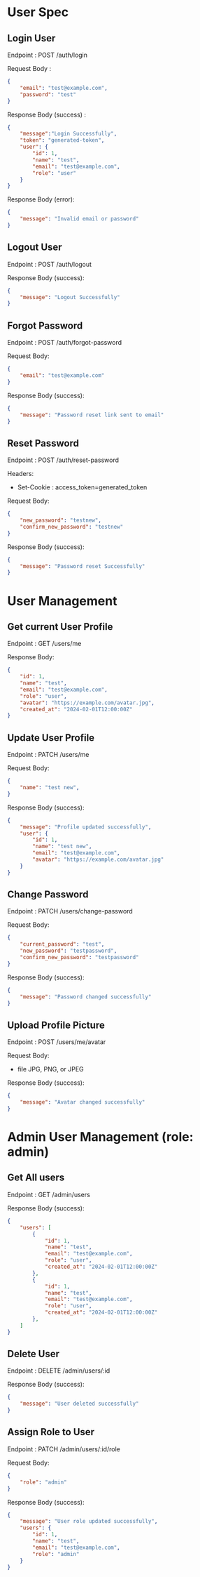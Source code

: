 # User Spec

## Login User

Endpoint : POST /auth/login

Request Body :

```json
{
    "email": "test@example.com",
    "password": "test"
}
```

Response Body (success) :

```json
{
    "message":"Login Successfully",
    "token": "generated-token",
    "user": {
        "id": 1,
        "name": "test",
        "email": "test@example.com",
        "role": "user"
    }
}
```

Response Body (error):

```json
{
    "message": "Invalid email or password"
}
```



## Logout User

Endpoint : POST /auth/logout

Response Body (success):

```json
{
    "message": "Logout Successfully"
}
```



## Forgot Password

Endpoint : POST /auth/forgot-password

Request Body:

```json
{
    "email": "test@example.com"
}
```

Response Body (success):

```json
{
    "message": "Password reset link sent to email"
}
```



## Reset Password

Endpoint : POST /auth/reset-password

Headers:

- Set-Cookie : access_token=generated_token

Request Body:

```json
{
    "new_password": "testnew",
    "confirm_new_password": "testnew"
}
```

Response Body (success):

```json
{
    "message": "Password reset Successfully"
}
```



# User Management

## Get current User Profile

Endpoint : GET /users/me

Response Body:

```json
{
    "id": 1,
    "name": "test",
    "email": "test@example.com",
    "role": "user",
    "avatar": "https://example.com/avatar.jpg",
    "created_at": "2024-02-01T12:00:00Z"
}
```



## Update User Profile

Endpoint : PATCH /users/me

Request Body:

```json
{
    "name": "test new",
}
```

Response Body (success):

```json
{
    "message": "Profile updated successfully",
    "user": {
        "id": 1,
        "name": "test new",
        "email": "test@example.com",
        "avatar": "https://example.com/avatar.jpg"
    }
}
```



## Change Password

Endpoint : PATCH /users/change-password

Request Body:

```json
{
    "current_password": "test",
    "new_password": "testpassword",
    "confirm_new_password": "testpassword"
}
```

Response Body (success):

```json
{
    "message": "Password changed successfully"
}
```



## Upload Profile Picture

Endpoint : POST /users/me/avatar

Request Body:

- file JPG, PNG, or JPEG

Response Body (success):

```json
{
    "message": "Avatar changed successfully"
}
```



# Admin User Management (role: admin)

## Get All users

Endpoint : GET /admin/users

Response Body (success):

```json
{
    "users": [
        {
            "id": 1,
            "name": "test",
            "email": "test@example.com",
            "role": "user",
            "created_at": "2024-02-01T12:00:00Z"
        },
        {
            "id": 1,
            "name": "test",
            "email": "test@example.com",
            "role": "user",
            "created_at": "2024-02-01T12:00:00Z"
        },
    ]
}
```



## Delete User

Endpoint : DELETE /admin/users/:id

Response Body (success):

```json
{
    "message": "User deleted successfully"
}
```



## Assign Role to User

Endpoint : PATCH /admin/users/:id/role

Request Body:

```json
{
    "role": "admin"
}
```

Response Body (success):

```json
{
    "message": "User role updated successfully",
    "users": {
        "id": 1,
        "name": "test",
        "email": "test@example.com",
        "role": "admin"
    }
}
```


